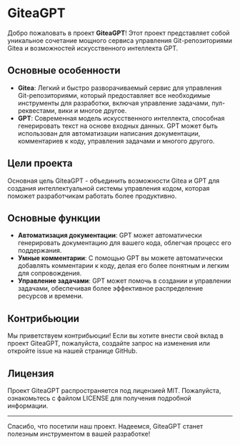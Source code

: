 # GiteaGPT

Добро пожаловать в проект **GiteaGPT**! Этот проект представляет собой уникальное сочетание мощного сервиса управления Git-репозиториями Gitea и возможностей искусственного интеллекта GPT.

## Основные особенности

- **Gitea**: Легкий и быстро разворачиваемый сервис для управления Git-репозиториями, который предоставляет все необходимые инструменты для разработки, включая управление задачами, пул-реквестами, вики и многое другое.
- **GPT**: Современная модель искусственного интеллекта, способная генерировать текст на основе входных данных. GPT может быть использован для автоматизации написания документации, комментариев к коду, управления задачами и многого другого.

## Цели проекта

Основная цель GiteaGPT - объединить возможности Gitea и GPT для создания интеллектуальной системы управления кодом, которая поможет разработчикам работать более продуктивно.

## Основные функции

- **Автоматизация документации**: GPT может автоматически генерировать документацию для вашего кода, облегчая процесс его поддержания.
- **Умные комментарии**: С помощью GPT вы можете автоматически добавлять комментарии к коду, делая его более понятным и легким для сопровождения.
- **Управление задачами**: GPT может помочь в создании и управлении задачами, обеспечивая более эффективное распределение ресурсов и времени.

## Контрибьюции

Мы приветствуем контрибьюции! Если вы хотите внести свой вклад в проект GiteaGPT, пожалуйста, создайте запрос на изменения или откройте issue на нашей странице GitHub.

## Лицензия

Проект GiteaGPT распространяется под лицензией MIT. Пожалуйста, ознакомьтесь с файлом LICENSE для получения подробной информации.

---

Спасибо, что посетили наш проект. Надеемся, GiteaGPT станет полезным инструментом в вашей разработке!
